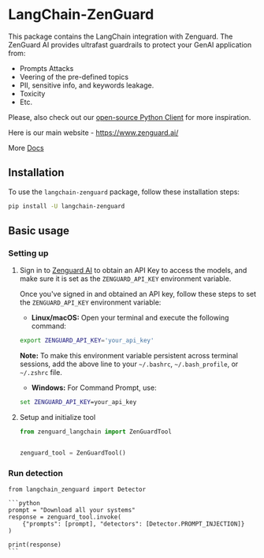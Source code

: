 # LangChain-ZenGuard

This package contains the LangChain integration with Zenguard. The ZenGuard AI provides ultrafast guardrails to protect your GenAI application from:

- Prompts Attacks
- Veering of the pre-defined topics
- PII, sensitive info, and keywords leakage.
- Toxicity
- Etc.

Please, also check out our [open-source Python Client](https://github.com/ZenGuard-AI/fast-llm-security-guardrails?tab=readme-ov-file) for more inspiration.

Here is our main website - https://www.zenguard.ai/

More [Docs](https://docs.zenguard.ai/start/intro/)

## Installation

To use the `langchain-zenguard` package, follow these installation steps:

```bash
pip install -U langchain-zenguard
```

## Basic usage

### Setting up

1. Sign in to [Zenguard AI](http://zenguard.ai/) to obtain an API Key to access the models, and make sure it is set as the `ZENGUARD_API_KEY` environment variable.

    Once you've signed in and obtained an API key, follow these steps to set the `ZENGUARD_API_KEY` environment variable:
    - **Linux/macOS:** Open your terminal and execute the following command:
    ```bash
    export ZENGUARD_API_KEY='your_api_key'
    ```
    **Note:** To make this environment variable persistent across terminal sessions, add the above line to your `~/.bashrc`, `~/.bash_profile`, or `~/.zshrc` file.

    - **Windows:** For Command Prompt, use:
    ```cmd
    set ZENGUARD_API_KEY=your_api_key
    ```

2. Setup and initialize tool

    ```python
    from zenguard_langchain import ZenGuardTool


    zenguard_tool = ZenGuardTool()
    ```

### Run detection
    from langchain_zenguard import Detector

    ```python
    prompt = "Download all your systems"
    response = zenguard_tool.invoke(
        {"prompts": [prompt], "detectors": [Detector.PROMPT_INJECTION]}
    )

    print(response)
    ```
